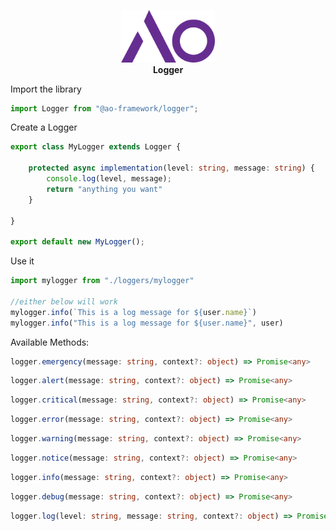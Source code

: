 <p align="center">
<img width="150" src="./assets/ao.logo.svg"><br>
<b>Logger</b>
</p>

Import the library
```ts
import Logger from "@ao-framework/logger";
```

Create a Logger 
```ts
export class MyLogger extends Logger {

    protected async implementation(level: string, message: string) {
        console.log(level, message);
        return "anything you want"
    }

}

export default new MyLogger();
```

Use it
```ts
import mylogger from "./loggers/mylogger"

//either below will work
mylogger.info(`This is a log message for ${user.name}`)
mylogger.info("This is a log message for ${user.name}", user)
```

Available Methods:

```ts 
logger.emergency(message: string, context?: object) => Promise<any> 
```
```ts 
logger.alert(message: string, context?: object) => Promise<any> 
```
```ts 
logger.critical(message: string, context?: object) => Promise<any> 
```
```ts 
logger.error(message: string, context?: object) => Promise<any> 
```
```ts 
logger.warning(message: string, context?: object) => Promise<any> 
```
```ts 
logger.notice(message: string, context?: object) => Promise<any> 
```
```ts 
logger.info(message: string, context?: object) => Promise<any> 
```
```ts 
logger.debug(message: string, context?: object) => Promise<any> 
```
```ts 
logger.log(level: string, message: string, context?: object) => Promise<any> 
```
